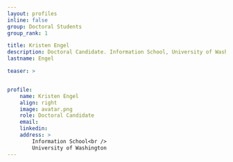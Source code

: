 ```yaml
---
layout: profiles
inline: false
group: Doctoral Students
group_rank: 1

title: Kristen Engel
description: Doctoral Candidate. Information School, University of Washington
lastname: Engel

teaser: >


profile:
    name: Kristen Engel
    align: right
    image: avatar.png
    role: Doctoral Candidate
    email: 
    linkedin: 
    address: >
        Information School<br />
        University of Washington
---
```

